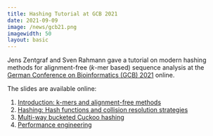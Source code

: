 ```yaml
---
title: Hashing Tutorial at GCB 2021
date: 2021-09-09
image: /news/gcb21.png
imagewidth: 50
layout: basic
---
```


Jens Zentgraf and Sven Rahmann gave a tutorial on modern hashing methods for alignment-free (*k*-mer based) sequence analysis at the [German Conference on Bioinformatics (GCB) 2021](https://gcb2021.de) online.

The slides are available online:

1. [Introduction: k-mers and alignment-free methods](/talks/gcb2021/01-Introduction.pdf)
2. [Hashing: Hash functions and collision resolution strategies](/talks/gcb2021/Hashing.pdf)
3. [Multi-way bucketed Cuckoo hashing](/talks/gcb2021/03-CuckooHashing.pdf)
4. [Performance engineering](/talks/gcb2021/04-PerformanceEngineering.pdf)

